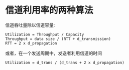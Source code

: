 # 信道利用率的两种算法

信道吞吐量除以信道容量:
```
Utilization = Throughput / Capacity
Throughput = data size / (RTT + d_transmission)
RTT = 2 x d_propagation 
```

或者，在一个发送周期中，发送者利用信道的时间
```
Utilization = d_trans / (d_trans + 2 x d_propagation)
```


